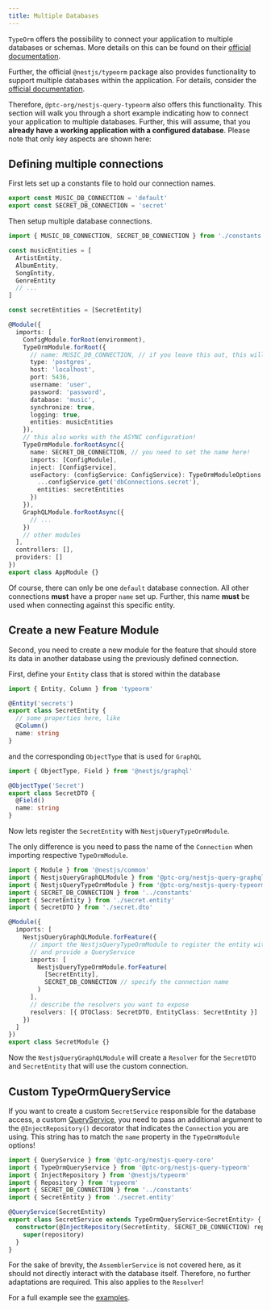 ```yaml
---
title: Multiple Databases
---
```


`TypeOrm` offers the possibility to connect your application to multiple databases or schemas. More details on this can be found on their [official documentation](https://typeorm.io/#/multiple-connections).

Further, the official `@nestjs/typeorm` package also provides functionality to support multiple databases within the application. For details, consider the [official documentation](https://docs.nestjs.com/techniques/database#multiple-databases).

Therefore, `@ptc-org/nestjs-query-typeorm` also offers this functionality. This section will walk you through a short example indicating how to connect your application to multiple databases. Further, this will assume, that you **already have a working application with a configured database**. Please note that only key aspects are shown here:

## Defining multiple connections

First lets set up a constants file to hold our connection names.

```ts title="constants.ts"
export const MUSIC_DB_CONNECTION = 'default'
export const SECRET_DB_CONNECTION = 'secret'
```

Then setup multiple database connections.

```ts title="app.module.ts"
import { MUSIC_DB_CONNECTION, SECRET_DB_CONNECTION } from './constants'

const musicEntities = [
  ArtistEntity,
  AlbumEntity,
  SongEntity,
  GenreEntity
  // ...
]

const secretEntities = [SecretEntity]

@Module({
  imports: [
    ConfigModule.forRoot(environment),
    TypeOrmModule.forRoot({
      // name: MUSIC_DB_CONNECTION, // if you leave this out, this will be the "default" connection!
      type: 'postgres',
      host: 'localhost',
      port: 5436,
      username: 'user',
      password: 'password',
      database: 'music',
      synchronize: true,
      logging: true,
      entities: musicEntities
    }),
    // this also works with the ASYNC configuration!
    TypeOrmModule.forRootAsync({
      name: SECRET_DB_CONNECTION, // you need to set the name here!
      imports: [ConfigModule],
      inject: [ConfigService],
      useFactory: (configService: ConfigService): TypeOrmModuleOptions => ({
        ...configService.get('dbConnections.secret'),
        entities: secretEntities
      })
    }),
    GraphQLModule.forRootAsync({
      // ...
    })
    // other modules
  ],
  controllers: [],
  providers: []
})
export class AppModule {}
```

Of course, there can only be one `default` database connection. All other connections **must** have a proper `name` set up. Further, this name **must** be used when connecting against this specific entity.

## Create a new Feature Module

Second, you need to create a new module for the feature that should store its data in another database using the previously defined connection.

First, define your `Entity` class that is stored within the database

```ts title="secret/secret.entity.ts"
import { Entity, Column } from 'typeorm'

@Entity('secrets')
export class SecretEntity {
  // some properties here, like
  @Column()
  name: string
}
```

and the corresponding `ObjectType` that is used for `GraphQL`

```ts title="secret/secret.dto.ts"
import { ObjectType, Field } from '@nestjs/graphql'

@ObjectType('Secret')
export class SecretDTO {
  @Field()
  name: string
}
```

Now lets register the `SecretEntity` with `NestjsQueryTypeOrmModule`.

The only difference is you need to pass the name of the `Connection` when importing respective `TypeOrmModule`.

```ts title="secret/secret.module.ts"
import { Module } from '@nestjs/common'
import { NestjsQueryGraphQLModule } from '@ptc-org/nestjs-query-graphql'
import { NestjsQueryTypeOrmModule } from '@ptc-org/nestjs-query-typeorm'
import { SECRET_DB_CONNECTION } from '../constants'
import { SecretEntity } from './secret.entity'
import { SecretDTO } from './secret.dto'

@Module({
  imports: [
    NestjsQueryGraphQLModule.forFeature({
      // import the NestjsQueryTypeOrmModule to register the entity with typeorm
      // and provide a QueryService
      imports: [
        NestjsQueryTypeOrmModule.forFeature(
          [SecretEntity],
          SECRET_DB_CONNECTION // specify the connection name
        )
      ],
      // describe the resolvers you want to expose
      resolvers: [{ DTOClass: SecretDTO, EntityClass: SecretEntity }]
    })
  ]
})
export class SecretModule {}
```

Now the `NestjsQueryGraphQLModule` will create a `Resolver` for the `SecretDTO` and `SecretEntity` that will use the custom connection.

## Custom TypeOrmQueryService

If you want to create a custom `SecretService` responsible for the database access, a custom [QueryService](../services.mdx), you need to pass an additional argument to the `@InjectRepository()` decorator that indicates the `Connection` you are using. This string has to match the `name` property in the `TypeOrmModule` options!

```ts title="secret/secret.service.ts"
import { QueryService } from '@ptc-org/nestjs-query-core'
import { TypeOrmQueryService } from '@ptc-org/nestjs-query-typeorm'
import { InjectRepository } from '@nestjs/typeorm'
import { Repository } from 'typeorm'
import { SECRET_DB_CONNECTION } from '../constants'
import { SecretEntity } from './secret.entity'

@QueryService(SecretEntity)
export class SecretService extends TypeOrmQueryService<SecretEntity> {
  constructor(@InjectRepository(SecretEntity, SECRET_DB_CONNECTION) repository: Repository<SecretEntity>) {
    super(repository)
  }
}
```

For the sake of brevity, the `AssemblerService` is not covered here, as it should not directly interact with the database itself. Therefore, no further adaptations are required. This also applies to the `Resolver`!

For a full example see the [examples](https://github.com/La-patate-du-coin/nestjs-query/tree/master/examples/typeorm-multidb).
